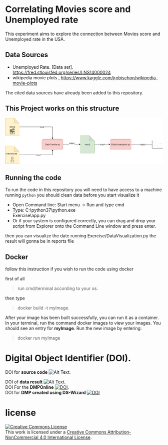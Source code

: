 


# Correlating Movies score and Unemployed rate

  This experiment aims to explore the connection between Movies score and Unemployed rate in the USA.


## Data Sources

* Unemployed Rate. [Data set]. https://fred.stlouisfed.org/series/LNS14000024
* wikipedia movie plots ,  https://www.kaggle.com/jrobischon/wikipedia-movie-plots

The cited data sources have already been added to this repository. 



## This Project  works on this structure
![System Architecture Diagram](https://github.com/moumenuisawe/Data-stewardship-Exercise/blob/master/decumentation/architecture.png "System Architecture Diagram")





## Running the code

To run the code in this repository you will need to have access to a machine running `python` 
you should clean data before you start visualize it 
* Open Command line:   Start menu -> Run  and type cmd
* Type:   C:\python37\python.exe            
Exercise\app.py
* Or if your system is configured correctly, you can drag and drop your 
script from Explorer onto the Command Line window and press enter.

then you can visualize the date running Exercise/DataVisualization.py
the result will gonna be in reports file


## Docker
follow this instruction if you wish to run the code using docker 

first of all 
> run cmd/terminal  according to your os.

then type
 > docker build -t myImage.

After your image has been built successfully, you can run it as a container. In your terminal, run the command docker images to view your images. You should see an entry for **myImage**. Run the new image by entering:
>docker run  myImage




# Digital Object Identifier (DOI).
DOI for **source code**  ![Alt Text](https://zenodo.org/badge/DOI/10.5281/zenodo.2639864.svg).<br/>

DOI of **data result**   ![Alt Text](https://zenodo.org/badge/DOI/10.5281/zenodo.2639831.svg).<br/>
DOI For the **DMPOnline** [![DOI](https://zenodo.org/badge/DOI/10.5281/zenodo.2648286.svg)](https://doi.org/10.5281/zenodo.2648286).<br/>
DOI for **DMP created using DS-Wizard** [![DOI](https://zenodo.org/badge/DOI/10.5281/zenodo.2648404.svg)](https://doi.org/10.5281/zenodo.2648404)
<br/>



# license
<a rel="license" href="http://creativecommons.org/licenses/by-nc/4.0/"><img alt="Creative Commons License" style="border-width:0" src="https://i.creativecommons.org/l/by-nc/4.0/88x31.png" /></a><br />This work is licensed under a <a rel="license" href="http://creativecommons.org/licenses/by-nc/4.0/">Creative Commons Attribution-NonCommercial 4.0 International License</a>.
